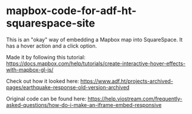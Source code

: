 # mapbox-code-for-adf-ht-squarespace-site

This is an "okay" way of embedding a Mapbox map into SquareSpace. It has a hover action and a click option.

Made it by following this tutorial: https://docs.mapbox.com/help/tutorials/create-interactive-hover-effects-with-mapbox-gl-js/

Check out how it looked here: https://www.adf.ht/projects-archived-pages/earthquake-response-old-version-archived


Original code can be found here: https://help.viostream.com/frequently-asked-questions/how-do-i-make-an-iframe-embed-responsive

